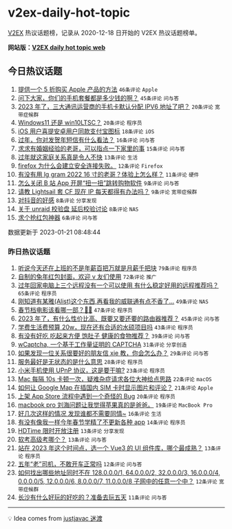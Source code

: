 # v2ex-daily-hot-topic

[V2EX](https://www.v2ex.com/) 热议话题榜，记录从 2020-12-18 日开始的 V2EX 热议话题榜单。

**网站版：[V2EX daily hot topic web](https://boojack.github.io/v2ex-daily-hot-topic-web/)**

## 今日热议话题

<!-- TODAY BEGIN -->

1. [提供一个 5 折购买 Apple 产品的方法](https://www.v2ex.com/t/910121) `46条评论` `Apple`
1. [问下大家，你们的手机套餐都是多少钱的啊？](https://www.v2ex.com/t/910133) `45条评论` `问与答`
1. [2023 年了，三大通讯运营商的手机卡默认分配 IPV6 地址了吧？](https://www.v2ex.com/t/910127) `20条评论` `宽带症候群`
1. [Windows11 还是 win10LTSC？](https://www.v2ex.com/t/910129) `20条评论` `程序员`
1. [iOS 用户喜提安卓用户同款支付宝图标](https://www.v2ex.com/t/910135) `18条评论` `iOS`
1. [过年，你对发贺年短信有什么看法？](https://www.v2ex.com/t/910118) `16条评论` `问与答`
1. [求求有婚姻经验的老哥，可以指点一下家里的事](https://www.v2ex.com/t/910125) `15条评论` `问与答`
1. [过年就这家庭关系真是令人不快](https://www.v2ex.com/t/910134) `13条评论` `生活`
1. [firefox 为什么会建立安全连接失败。](https://www.v2ex.com/t/910124) `12条评论` `Firefox`
1. [有没有用 lg gram 2022 16 寸的老哥？体验上怎么样？](https://www.v2ex.com/t/910131) `11条评论` `硬件`
1. [怎么关闭 B 站 App 开屏“扭一扭”跳转购物软件](https://www.v2ex.com/t/910138) `9条评论` `问与答`
1. [请教 Lightsail 套 CF 现在 IP 每天都得有办法吗？](https://www.v2ex.com/t/910130) `9条评论` `宽带症候群`
1. [对抖音的好感](https://www.v2ex.com/t/910140) `8条评论` `分享发现`
1. [关于 unraid 校验盘 延后校验讨论](https://www.v2ex.com/t/910122) `8条评论` `NAS`
1. [求个抢红包神器](https://www.v2ex.com/t/910145) `6条评论` `问与答`

数据更新于 2023-01-21 08:48:44

<!-- TODAY END -->

### 昨日热议话题

<!-- YESTERDAY BEGIN -->

1. [听说今天还在上班的不是年薪百把万就是月薪千把块](https://www.v2ex.com/t/909990) `79条评论` `程序员`
1. [自制的兔年红包封面，欢迎 v 友们使用](https://www.v2ex.com/t/910007) `72条评论` `推广`
1. [过年回家电脑上三个远程没有一个可以使用 有什么稳定好用的远程推荐吗？](https://www.v2ex.com/t/910028) `65条评论` `程序员`
1. [刚知道有某雅(Alist)这个东西,再看我的威联通有点不香了...](https://www.v2ex.com/t/909991) `49条评论` `NAS`
1. [春节档电影该看哪一部？🤔️🤔️](https://www.v2ex.com/t/910035) `47条评论` `程序员`
1. [2023 年了，有什么性价比高、既要又要还要的路由器推荐？](https://www.v2ex.com/t/909995) `45条评论` `问与答`
1. [学费生活费预算 20w，现在还有合适的水硕项目吗](https://www.v2ex.com/t/910025) `43条评论` `程序员`
1. [有没有好吃 吃起来方便 饱肚子 健康的食物推荐？](https://www.v2ex.com/t/910081) `39条评论` `问与答`
1. [wCaptcha, 一个基于工作量证明的 CAPTCHA](https://www.v2ex.com/t/910042) `31条评论` `分享创造`
1. [如果发现一位关系很要好的朋友信 xie 教，你会怎么办？](https://www.v2ex.com/t/910104) `29条评论` `问与答`
1. [服务最好是无状态的是什么意思](https://www.v2ex.com/t/910002) `28条评论` `程序员`
1. [小米手机使用 UPnP 协议，这是要干嘛?](https://www.v2ex.com/t/910000) `23条评论` `程序员`
1. [Mac 每隔 10s 卡顿一次，疑难杂症请求各位大神给点思路](https://www.v2ex.com/t/910082) `22条评论` `macOS`
1. [如何让 Google Map 在插国内 SIM 卡时显示图片和评论？](https://www.v2ex.com/t/910017) `21条评论` `Apple`
1. [上架 App Store 流程中遇到一个奇怪的 Bug](https://www.v2ex.com/t/909988) `20条评论` `程序员`
1. [macbook pro 刘海问题让我觉得苹果真的是爸爸。](https://www.v2ex.com/t/910067) `19条评论` `MacBook Pro`
1. [好几次这样的情况 发现谁都不需要同情~](https://www.v2ex.com/t/910090) `16条评论` `生活`
1. [有没有像我一样今年春节学精了不更新各种 app](https://www.v2ex.com/t/910085) `14条评论` `程序员`
1. [HDTime 限时开放注册](https://www.v2ex.com/t/910026) `13条评论` `分享发现`
1. [软考高级考哪个？](https://www.v2ex.com/t/909994) `13条评论` `问与答`
1. [站在 2023 年这个时间点，选一个 Vue3 的 UI 组件库，哪个最成熟？](https://www.v2ex.com/t/909993) `13条评论` `程序员`
1. [五年“老”司机，不敢开车正常吗](https://www.v2ex.com/t/910100) `12条评论` `问与答`
1. [如何找出哪些地址同时不在 128.0.0.0/1, 64.0.0.0/2, 32.0.0.0/3, 16.0.0.0/4, 0.0.0.0/5, 12.0.0.0/6, 8.0.0.0/7, 11.0.0.0/8 子网中的任意一个中？](https://www.v2ex.com/t/910088) `12条评论` `宽带症候群`
1. [长沙有什么好玩的好吃的？准备去玩五天](https://www.v2ex.com/t/910096) `11条评论` `问与答`

<!-- YESTERDAY END -->

---

💡 Idea comes from [justjavac 迷渡](https://github.com/justjavac/)

